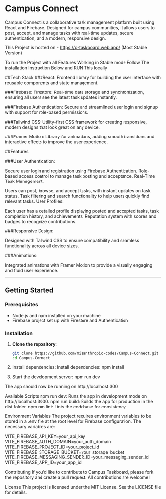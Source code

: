 # Campus Connect

Campus Connect is a collaborative task management platform built using React and Firebase. Designed for campus communities, it allows users to post, accept, and manage tasks with real-time updates, secure authentication, and a modern, responsive design.



This Project is hosted on - https://c-taskboard.web.app/ (Most Stable Version)

To run the Project with all Features Working in Stable mode Follow The installation Instruction Below and RUN This locally



##Tech Stack
###React: Frontend library for building the user interface with reusable components and state management.

###Firebase:
Firestore: Real-time data storage and synchronization, ensuring all users see the latest task updates instantly.

###Firebase Authentication: Secure and streamlined user login and signup with support for role-based permissions.

###Tailwind CSS: Utility-first CSS framework for creating responsive, modern designs that look great on any device.

###Framer Motion: Library for animations, adding smooth transitions and interactive effects to improve the user experience.

##Features

###User Authentication:

Secure user login and registration using Firebase Authentication.
Role-based access control to manage task posting and acceptance.
Real-Time Task Management:

Users can post, browse, and accept tasks, with instant updates on task status.
Task filtering and search functionality to help users quickly find relevant tasks.
User Profiles:

Each user has a detailed profile displaying posted and accepted tasks, task completion history, and achievements.
Reputation system with scores and badges to recognize contributions.

###Responsive Design:

Designed with Tailwind CSS to ensure compatibility and seamless functionality across all device sizes.

###Animations:

Integrated animations with Framer Motion to provide a visually engaging and fluid user experience.

---

## Getting Started

### Prerequisites
- Node.js and npm installed on your machine
- Firebase project set up with Firestore and Authentication

### Installation

1. **Clone the repository**:
   ```bash
   git clone https://github.com/misanthropic-codes/Campus-Connect.git
   cd Campus-Connect

2. Install dependencies:
Install dependencies: npm install



3. Start the development server:
npm run dev

The app should now be running on http://localhost:300

Available Scripts
npm run dev: Runs the app in development mode on http://localhost:3000.
npm run build: Builds the app for production in the dist folder.
npm run lint: Lints the codebase for consistency.

Environment Variables
The project requires environment variables to be stored in a .env file at the root level for Firebase configuration. The necessary variables are:

VITE_FIREBASE_API_KEY=your_api_key
VITE_FIREBASE_AUTH_DOMAIN=your_auth_domain
VITE_FIREBASE_PROJECT_ID=your_project_id
VITE_FIREBASE_STORAGE_BUCKET=your_storage_bucket
VITE_FIREBASE_MESSAGING_SENDER_ID=your_messaging_sender_id
VITE_FIREBASE_APP_ID=your_app_id


Contributing
If you’d like to contribute to Campus Taskboard, please fork the repository and create a pull request. All contributions are welcome!

License
This project is licensed under the MIT License. See the LICENSE file for details.





